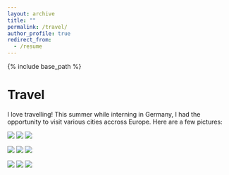 ```yaml
---
layout: archive
title: ""
permalink: /travel/
author_profile: true
redirect_from:
  - /resume
---
```


{% include base_path %}

Travel
======
I love travelling! This summer while interning in Germany, I had the opportunity to visit various cities accross Europe. Here are a few pictures:
<p float="left">
<img src="https://github.com/Sagoriks/Sagoriks.github.io/assets/79020063/a6c5227c-a6c7-49f8-b970-598963dcbd0b">
<img src="https://github.com/Sagoriks/Sagoriks.github.io/assets/79020063/f7144266-21d4-4474-9b8a-0e5266d0f7ee">
<img src="https://github.com/Sagoriks/Sagoriks.github.io/assets/79020063/b3198946-afa8-4807-8623-f21949954b15">
</p>
<p float="left">
<img src="https://github.com/Sagoriks/Sagoriks.github.io/assets/79020063/f94984b8-b732-455a-b5b5-066a0686e9e6">
<img src="https://github.com/Sagoriks/Sagoriks.github.io/assets/79020063/28959e7f-777b-452d-96aa-0e921370bb6e">
<img src="https://github.com/Sagoriks/Sagoriks.github.io/assets/79020063/1b7d59a3-4f36-472e-a0d2-a4a8b4d2aa42">
</p>
<p float="left">
<img src="https://github.com/Sagoriks/Sagoriks.github.io/assets/79020063/3f5942f8-ae75-4072-8d0e-3e0531a6ab76">
<img src="https://github.com/Sagoriks/Sagoriks.github.io/assets/79020063/7924331d-4935-4852-ae7d-621007c3623e">
<img src="https://github.com/Sagoriks/Sagoriks.github.io/assets/79020063/2b5cdb44-c8ca-454b-858a-bdc02904d9e5">
</p>


